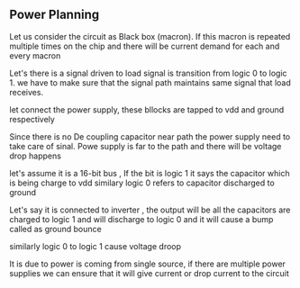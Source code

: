 Power Planning
-----
Let us consider the circuit as Black box (macron). If this macron is repeated multiple times on the chip and there will be current demand for each and every macron

Let's there is a signal driven to load signal is transition from logic 0 to logic 1. we have to make sure that the signal path maintains same signal that load receives.

let connect the power supply, these bllocks are tapped to vdd and ground respectively 

Since there is no De coupling capacitor near path the power supply need to take care of sinal. Powe supply is far to the path and there will be voltage drop happens 

let's assume it is a 16-bit bus , If the bit is logic 1 it says the capacitor which is being charge to vdd similary logic 0 refers to capacitor discharged to ground

Let's  say it is connected to inverter , the  output will be all the capacitors are charged  to logic 1 and will discharge to logic 0 and it will cause a bump called as ground bounce 


similarly logic 0 to logic 1  cause voltage droop

It is due to power is coming from single source, if there are multiple power supplies we can ensure that it will give current or drop current to the circuit 


